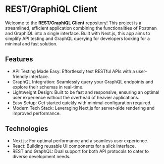 # REST/GraphiQL Client

Welcome to the **REST/GraphiQL Client** repository! This project is a streamlined, efficient application combining the functionalities of Postman and GraphiQL into a single interface. Built with Next.js, this app aims to simplify API testing and GraphQL querying for developers looking for a minimal and fast solution.

## Features

- API Testing Made Easy: Effortlessly test RESTful APIs with a user-friendly interface.
- GraphQL Integration: Seamlessly query your GraphQL endpoints and explore their schemas in real-time.
- Lightweight Design: Built to be fast and responsive, ensuring an optimal user experience without the overhead of heavier applications.
- Easy Setup: Get started quickly with minimal configuration required.
- Modern Tech Stack: Leveraging Next.js for server-side rendering and improved performance.

## Technologies

- Next.js: For optimal performance and a seamless user experience.
- React: Building reusable UI components for a slick interface.
- REST and GraphQL: Dual support for both API protocols to cater to diverse development needs.
